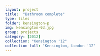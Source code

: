 ```yaml
---
layout: project
title:  "Bathroom complete"
type: tiles
folder: kensington-p
img: kensington-03.jpg
group: projects
category: [2012]
collection: "Kensington '12"
collection-full: "Kensington, London '12" 
---
```



